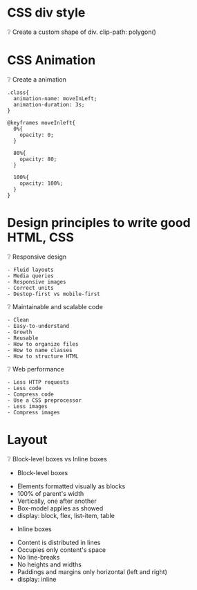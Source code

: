 # CSS div style
❔ Create a custom shape of div.
clip-path: polygon()


# CSS Animation
❔ Create a animation

```
.class{
  animation-name: moveInLeft;
  animation-duration: 3s;
}
```
```
@keyframes moveInleft{
  0%{
    opacity: 0;
  }
  
  80%{
    opacity: 80;
  }
  
  100%{
    opacity: 100%;
  }
}
```
# Design principles to write good HTML, CSS

❔ Responsive design

```
- Fluid layouts
- Media queries
- Responsive images
- Correct units
- Destop-first vs mobile-first
```

❔ Maintainable and scalable code

```
- Clean
- Easy-to-understand
- Growth
- Reusable
- How to organize files
- How to name classes
- How to structure HTML

```

❔ Web performance

```
- Less HTTP requests
- Less code
- Compress code
- Use a CSS preprocessor
- Less images
- Compress images
```
# Layout 

❔ Block-level boxes vs Inline boxes

- Block-level boxes
+ Elements formatted visually as blocks
+ 100% of parent's width
+ Vertically, one after another
+ Box-model applies as showed
+ display: block, flex, list-item, table

- Inline boxes
+ Content is distributed in lines
+ Occupies only content's space
+ No line-breaks
+ No heights and widths 
+ Paddings and margins only horizontal (left and right)
+ display: inline

